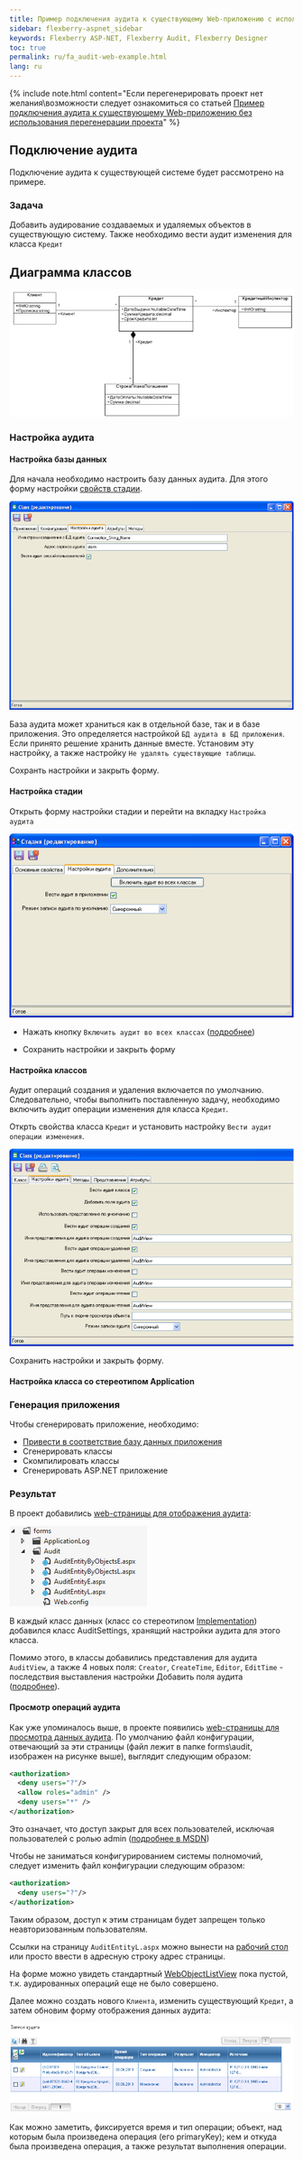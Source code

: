 ```yaml
---
title: Пример подключения аудита к существующему Web-приложению с использованием перегенерации проекта
sidebar: flexberry-aspnet_sidebar
keywords: Flexberry ASP-NET, Flexberry Audit, Flexberry Designer
toc: true
permalink: ru/fa_audit-web-example.html
lang: ru
---
```


{% include note.html content="Если перегенерировать проект нет желания\возможности
следует ознакомиться со статьей [Пример подключения аудита к существующему Web-приложению без использования перегенерации проекта](fa_audit-web-example-manual.html)" %}

## Подключение аудита

Подключение аудита к существующей системе будет рассмотрено на примере.

### Задача

Добавить аудирование создаваемых и удаляемых объектов в существующую систему. Также необходимо вести аудит изменения для класса `Кредит`

## Диаграмма классов

![](/images/pages/products/flexberry-aspnet/audit/filter-ex-diagram.PNG)

### Настройка аудита

#### Настройка базы данных

Для начала необходимо настроить базу данных аудита. Для этого форму настройки [свойств стадии](fo_audit-setup.html).

![](/images/pages/products/flexberry-aspnet/audit/audit_app-settings.png)

База аудита может храниться как в отдельной базе, так и в базе приложения. Это определяется настройкой `БД аудита в БД приложения`. Если принято решение хранить данные вместе. Установим эту настройку, а также настройку `Не удалять существующие таблицы`.

Сохранть настройки и закрыть форму.

#### Настройка стадии

Открыть форму настройки стадии и перейти на вкладку `Настройка аудита`

![](/images/pages/products/flexberry-aspnet/audit/audit-settings-stady.png)

* Нажать кнопку `Включить аудит во всех классах` ([подробнее](fo_audit-setup.html))

* Сохранить настройки и закрыть форму

#### Настройка классов

Аудит операций создания и удаления включается по умолчанию. Следовательно, чтобы выполнить поставленную задачу, необходимо включить аудит операции изменения для класса `Кредит`.

Открть свойства класса `Кредит` и установить настройку `Вести аудит операции изменения`.

![](/images/pages/products/flexberry-aspnet/audit/audit-settings-class.png)

Сохранить настройки и закрыть форму.

#### Настройка класса со стереотипом Application

### Генерация приложения

Чтобы сгенерировать приложение, необходимо:

* [Привести в соответствие базу данных приложения](fd_matching-db.html)
* Сгенерировать классы
* Скомпилировать классы
* Сгенерировать ASP.NET приложение

### Результат

В проект добавились [web-страницы для отображения аудита](fa_audit-web-forms.html):

![](/images/pages/products/flexberry-aspnet/audit/audit-files-in-project.png)

В каждый класс данных (класс со стереотипом [Implementation](fd_data-classes.html)) добавился класс AuditSettings, хранящий настройки аудита для этого класса.

Помимо этого, в классы добавились представления для аудита `AuditView`, а также 4 новых поля: `Creator`, `CreateTime`, `Editor`, `EditTime` - последствия выставления настройки Добавить поля аудита ([подробнее](efs_flexberry-audit-object-fields.html)).

#### Просмотр операций аудита

Как уже упоминалось выше, в проекте появились [web-страницы для просмотра данных аудита](fa_audit-web-forms.html). По умолчанию файл конфигурации, отвечающий за эти страницы (файл лежит в папке forms\audit, изображен на рисунке выше), выглядит следующим образом:

```xml
<authorization>
  <deny users="?"/>
  <allow roles="admin" />
  <deny users="*" />
</authorization>
```

Это означает, что доступ закрыт для всех пользователей, исключая пользователей с ролью admin ([подробнее в MSDN](https://msdn.microsoft.com/ru-ru/library/8aeskccd(v=vs.90).aspx))

Чтобы не заниматься конфигурированием системы полномочий, следует изменить файл конфигурации следующим образом:

```xml
<authorization>
  <deny users="?"/>
</authorization>
```

Таким образом, доступ к этим страницам будет запрещен только неавторизованным пользователям.

Ссылки на страницу `AuditEntityL.aspx` можно вынести на [рабочий стол](fa_add-page-web-desktop.html) или просто ввести в адресную строку адрес страницы.

На форме можно увидеть стандартный [WebObjectListView](fa_web-object-list-view.html) пока пустой, т.к. аудированных операций еще не было совершено.

Далее можно создать нового `Клиента`, изменить существующий `Кредит`, а затем обновим форму отображения данных аудита:

![](/images/pages/products/flexberry-aspnet/audit/audit-wolv.png)

Как можно заметить, фиксируется время и тип операции; объект, над которым была произведена операция (его primaryKey); кем и откуда была произведена операция, а также результат выполнения операции.
